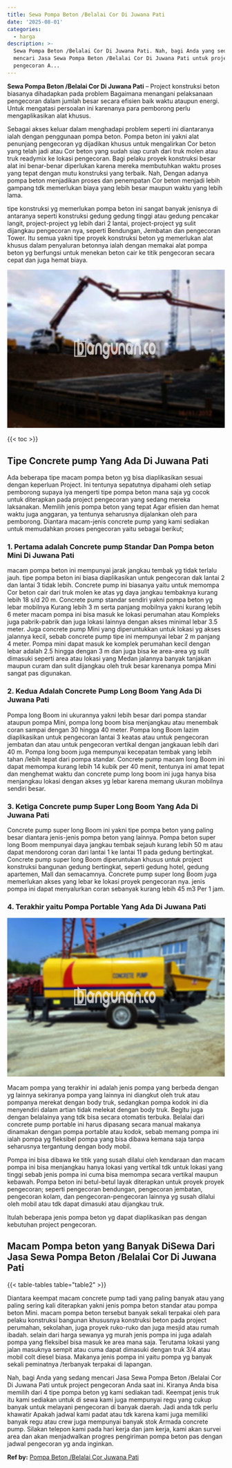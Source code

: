 ```yaml
---
title: Sewa Pompa Beton /Belalai Cor Di Juwana Pati
date: '2025-08-01'
categories:
  - harga
description: >-
  Sewa Pompa Beton /Belalai Cor Di Juwana Pati. Nah, bagi Anda yang sedang
  mencari Jasa Sewa Pompa Beton /Belalai Cor Di Juwana Pati untuk project
  pengecoran A...
---
```


**Sewa Pompa Beton /Belalai Cor Di Juwana Pati** – Project konstruksi beton biasanya dihadapkan pada problem Bagaimana menangani pelaksanaan pengecoran dalam jumlah besar secara efisien baik waktu ataupun energi. Untuk mengatasi persoalan ini karenanya para pemborong perlu mengaplikasikan alat khusus.

Sebagai akses keluar dalam menghadapi problem seperti ini diantaranya ialah dengan penggunaan pompa beton. Pompa beton ini yakni alat penunjang pengecoran yg dijadikan khusus untuk mengalirkan Cor beton yang telah jadi atau Cor beton yang sudah siap curah dari truk molen atau truk readymix ke lokasi pengecoran. Bagi pelaku proyek konstruksi besar alat ini benar-benar diperlukan karena mereka membutuhkan waktu proses yang tepat dengan mutu konstruksi yang terbaik. Nah, Dengan adanya pompa beton menjadikan proses dan penempatan Cor beton menjadi lebih gampang tdk memerlukan biaya yang lebih besar maupun waktu yang lebih lama.

tipe konstruksi yg memerlukan pompa beton ini sangat banyak jenisnya di antaranya seperti konstruksi gedung gedung tinggi atau gedung pencakar langit, project-project yg lebih dari 2 lantai, project-project yg sulit dijangkau pengecoran nya, seperti Bendungan, Jembatan dan pengecoran Tower. Itu semua yakni tipe proyek konstruksi beton yg memerlukan alat khusus dalam penyaluran betonnya ialah dengan memakai alat pompa beton yg berfungsi untuk menekan beton cair ke titik pengecoran secara cepat dan juga hemat biaya.

![Sewa Pompa Beton /Belalai Cor Di Juwana Pati](/images/sewa-concrete-pump-28.png)

{{< toc >}}

## Tipe Concrete pump Yang Ada Di Juwana Pati

Ada beberapa tipe macam pompa beton yg bisa diaplikasikan sesuai dengan keperluan Project. Ini tentunya sepatutnya dipahami oleh setiap pemborong supaya iya mengerti tipe pompa beton mana saja yg cocok untuk diterapkan pada project pengecoran yang sedang mereka laksanakan. Memilih jenis pompa beton yang tepat Agar efisien dan hemat waktu juga anggaran, ya tentunya seharusnya dijalankan oleh para pemborong. Diantara macam-jenis concrete pump yang kami sediakan untuk memudahkan proses pengecoran yaitu sebagai berikut;

### 1\. Pertama adalah Concrete pump Standar Dan Pompa beton Mini Di Juwana Pati

macam pompa beton ini mempunyai jarak jangkau tembak yg tidak terlalu jauh. tipe pompa beton ini biasa diaplikasikan untuk pengecoran dak lantai 2 dan lantai 3 tidak lebih. Concrete pump ini biasanya yaitu untuk memompa Cor beton cair dari truk molen ke atas yg daya jangkau tembaknya kurang lebih 18 s/d 20 m. Concrete pump standar sendiri yakni pompa beton yg lebar mobilnya Kurang lebih 3 m serta panjang mobilnya yakni kurang lebih 6 meter macam pompa ini bisa masuk ke lokasi perumahan atau Kompleks juga pabrik-pabrik dan juga lokasi lainnya dengan akses minimal lebar 3.5 meter. Juga concrete pump Mini yang diperuntukkan untuk lokasi yg akses jalannya kecil, sebab concrete pump tipe ini mempunyai lebar 2 m panjang 4 meter. Pompa mini dapat masuk ke komplek perumahan kecil dengan lebar adalah 2.5 hingga dengan 3 m dan juga bisa ke area-area yg sulit dimasuki seperti area atau lokasi yang Medan jalannya banyak tanjakan maupun curam dan sulit dijangkau oleh truk besar karenanya pompa Mini sangat pas digunakan.

### 2\. Kedua Adalah Concrete Pump Long Boom Yang Ada Di Juwana Pati

Pompa long Boom ini ukurannya yakni lebih besar dari pompa standar ataupun pompa Mini, pompa long boom bisa menjangkau atau menembak coran sampai dengan 30 hingga 40 meter. Pompa long Boom lazim diaplikasikan untuk pengecoran lantai 3 keatas atau untuk pengecoran jembatan dan atau untuk pengecoran vertikal dengan jangkauan lebih dari 40 m. Pompa long boom juga mempunyai kecepatan tembak yang lebih tahan /lebih tepat dari pompa standar. Concrete pump macam long Boom ini dapat memompa kurang lebih 14 kubik per 40 menit, tentunya ini amat tepat dan menghemat waktu dan concrete pump long boom ini juga hanya bisa menjangkau lokasi dengan akses yg lebar karena memang ukuran mobilnya sendiri besar.

### 3\. Ketiga Concrete pump Super Long Boom Yang Ada Di Juwana Pati

Concrete pump super long Boom ini yakni tipe pompa beton yang paling besar diantara jenis-jenis pompa beton yang lainnya. Pompa beton super long Boom mempunyai daya jangkau tembak sejauh kurang lebih 50 m atau dapat mendorong coran dari lantai 1 ke lantai 11 pada gedung bertingkat. Concrete pump super long Boom diperuntukan khusus untuk project konstruksi bangunan gedung bertingkat, seperti gedung hotel, gedung apartemen, Mall dan semacamnya. Concrete pump super long Boom juga memerlukan akses yang lebar ke lokasi proyek pengecoran nya. jenis pompa ini dapat menyalurkan coran sebanyak kurang lebih 45 m3 Per 1 jam.

### 4\. Terakhir yaitu Pompa Portable Yang Ada Di Juwana Pati

![Sewa Pompa Beton /Belalai Cor Di Juwana Pati](/images/sewa-concrete-pump-09.png)

Macam pompa yang terakhir ini adalah jenis pompa yang berbeda dengan yg lainnya sekiranya pompa yang lainnya ini diangkut oleh truk atau pompanya merekat dengan body truk, sedangkan pompa kodok ini dia menyendiri dalam artian tidak melekat dengan body truk. Begitu juga dengan belalainya yang tdk bisa secara otomatis terbuka. Belalai dari concrete pump portable ini harus dipasang secara manual makanya dinamakan dengan pompa portable atau kodok, sebab memang pompa ini ialah pompa yg fleksibel pompa yang bisa dibawa kemana saja tanpa seharusnya tergantung dengan body mobil.

Pompa ini bisa dibawa ke titik yang susah dilalui oleh kendaraan dan macam pompa ini bisa menjangkau hanya lokasi yang vertikal tdk untuk lokasi yang tinggi sebab jenis pompa ini cuma bisa memompa secara vertikal maupun kebawah. Pompa beton ini betul-betul layak diterapkan untuk proyek proyek pengecoran; seperti pengecoran bendungan, pengecoran jembatan, pengecoran kolam, dan pengecoran-pengecoran lainnya yg susah dilalui oleh mobil atau tdk dapat dimasuki atau dijangkau truk.

Itulah beberapa jenis pompa beton yg dapat diaplikasikan pas dengan kebutuhan project pengecoran.

## Macam Pompa beton yang Banyak DiSewa Dari Jasa Sewa Pompa Beton /Belalai Cor Di Juwana Pati

{{< table-tables table="table2" >}}

Diantara keempat macam concrete pump tadi yang paling banyak atau yang paling sering kali diterapkan yakni jenis pompa beton standar atau pompa beton Mini. macam pompa beton tersebut banyak sekali terpakai oleh para pelaku konstruksi bangunan khususnya konstruksi beton pada project perumahan, sekolahan, juga proyek ruko-ruko dan juga mesjid atau rumah ibadah. selain dari harga sewanya yg murah jenis pompa ini juga adalah pompa yang fleksibel bisa masuk ke area mana saja. Terutama lokasi yang jalan masuknya sempit atau cuma dapat dimasuki dengan truk 3/4 atau mobil colt diesel biasa. Makanya jenis pompa ini yaitu pompa yg banyak sekali peminatnya /terbanyak terpakai di lapangan.

Nah, bagi Anda yang sedang mencari Jasa Sewa Pompa Beton /Belalai Cor Di Juwana Pati untuk project pengecoran Anda saat ini. Kiranya Anda bisa memilih dari 4 tipe pompa beton yg kami sediakan tadi. Keempat jenis truk itu kami sediakan untuk di sewa kami juga mempunyai regu yang cukup banyak untuk melayani pengecoran di banyak daerah. Jadi anda tdk perlu khawatir Apakah jadwal kami padat atau tdk karena kami juga memiliki banyak regu atau crew juga mempunyai banyak stok Armada concrete pump. Silakan telepon kami pada hari kerja dan jam kerja, kami akan survei area dan akan menjadwalkan progres pengiriman pompa beton pas dengan jadwal pengecoran yg anda inginkan.

**Ref by:** [Pompa Beton /Belalai Cor Juwana Pati](https://id.wikipedia.org/wiki/Pompa)
